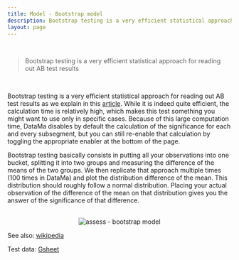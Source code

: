 ```yaml
---
title: Model - Bootstrap model
description: Bootstrap testing is a very efficient statistical approach for reading out AB test results
layout: page
---
```


<br>

> Bootstrap testing is a very efficient statistical approach for reading out AB test results

<br>

Bootstrap testing is a very efficient statistical approach for reading out AB test results as we explain in this [article](https://www.linkedin.com/pulse/ab-test-optimisation-earlier-decisions-new-readout-de-b%C3%A9naz%C3%A9/?trk=portfolio_article-card_title). While it is indeed quite efficient, the calculation time is relatively high, which makes this test something you might want to use only in specific cases. Because of this large computation time, DataMa disables by default the calculation of the significance for each and every subsegment, but you can still re-enable that calculation by toggling the appropriate enabler at the bottom of the page.

Bootstrap testing basically consists in putting all your observations into one bucket, splitting it into two groups and measuring the difference of the means of the two groups. We then replicate that approach multiple times (100 times in DataMa) and plot the distribution difference of the mean. This distribution should roughly follow a normal distribution. Placing your actual observation of the difference of the mean on that distribution gives you the answer of the significance of that difference.

<br>

<center><img src="{{site.url}}/{{site.baseurl}}/core_app/new/assess/images/assess_bootstrap.png" alt="assess - bootstrap model" /></center>

See also: [wikipedia](https://en.wikipedia.org/wiki/Bootstrapping_(statistics))

Test data: [Gsheet](https://docs.google.com/spreadsheets/d/1bNEeqm5CfpPmYPr_t4ff1xcJkSBKoVvwJd4vKB0sDzs/edit#gid=1756377864)

<br>

